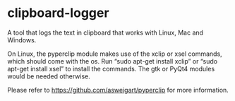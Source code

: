 # clipboard-logger
A tool that logs the text in clipboard that works with Linux, Mac and Windows.

On Linux, the pyperclip module makes use of the xclip or xsel commands, which should come with the os. Run “sudo apt-get install xclip” or “sudo apt-get install xsel” to install the commands. The gtk or PyQt4 modules would be needed otherwise.

Please refer to https://github.com/asweigart/pyperclip for more information.
